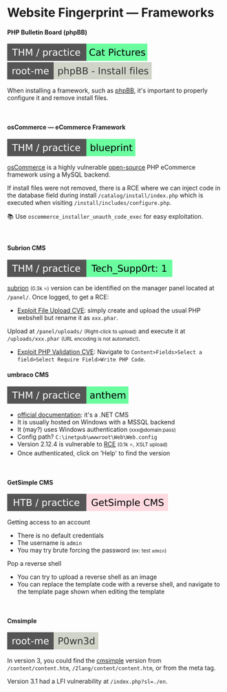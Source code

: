 # Website Fingerprint — Frameworks

<div class="row row-cols-lg-2"><div>

#### PHP Bulletin Board (phpBB)

[![catpictures](../../../../_badges/thm-p/catpictures.svg)](https://tryhackme.com/r/room/catpictures)
[![phpbb_install_files](../../../../_badges/rootme/web_server/phpbb_install_files.svg)](https://www.root-me.org/en/Challenges/Web-Server/Install-files)

When installing a framework, such as [phpBB](https://github.com/phpbb/phpbb), it's important to properly configure it and remove install files.

<br>

#### osCommerce — eCommerce Framework

[![blueprint](../../../../_badges/thm-p/blueprint.svg)](https://tryhackme.com/r/room/blueprint)

[osCommerce](https://www.oscommerce.com/) is a highly vulnerable [open-source](https://github.com/osCommerce) PHP eCommerce framework using a MySQL backend.

If install files were not removed, there is a RCE where we can inject code in the database field during install `/catalog/install/index.php` which is executed when visiting `/install/includes/configure.php`.

📚 Use `oscommerce_installer_unauth_code_exec` for easy exploitation.

<br>

#### Subrion CMS

[![techsupp0rt1](../../../../_badges/thm-p/techsupp0rt1.svg)](https://tryhackme.com/r/room/techsupp0rt1)

[subrion](https://github.com/intelliants/subrion) <small>(0.3k ⭐)</small> version can be identified on the manager panel located at `/panel/`. Once logged, to get a RCE:

* [Exploit File Upload CVE](https://nvd.nist.gov/vuln/detail/CVE-2018-19422): simply create and upload the usual PHP webshell but rename it as `xxx.phar`.

Upload at `/panel/uploads/` <small>(Right-click to upload)</small> and execute it at `/uploads/xxx.phar` <small>(URL encoding is not automatic!)</small>.

* [Exploit PHP Validation CVE](https://nvd.nist.gov/vuln/detail/CVE-2021-43464): Navigate to `Content>Fields>Select a field>Select Require Field>Write PHP Code`.
</div><div>

#### umbraco CMS

[![anthem](../../../../_badges/thm-p/anthem.svg)](https://tryhackme.com/r/room/anthem)

* [official documentation](https://umbraco.com/): it's a .NET CMS
* It is usually hosted on Windows with a MSSQL backend
* It (may?) uses Windows authentication <small>(xxx@domain:pass)</small>
* Config path? `C:\inetpub\wwwroot\Web\Web.config`
* Version 2.12.4 is vulnerable to [RCE](https://github.com/noraj/Umbraco-RCE/) <small>(0.1k ⭐, XSLT upload)</small>
* Once authenticated, click on 'Help' to find the version

<br>

#### GetSimple CMS

![getsimplecms](../../../../_badges/htb-p/getsimplecms.svg)

Getting access to an account

* There is no default credentials
* The username is `admin`
* You may try brute forcing the password <small>(ex: test `admin`)</small>

Pop a reverse shell

* You can try to upload a reverse shell as an image
* You can replace the template code with a reverse shell, and navigate to the template page shown when editing the template

<br>

#### Cmsimple

[![P0wn3d](../../../../_badges/rootme/realist/P0wn3d.svg)](https://www.root-me.org/en/Challenges/Realist/P0wn3d)

In version 3, you could find the [cmsimple](https://www.cmsimple.org/en/) version from `/content/content.htm`, `/2lang/content/content.htm`, or from the meta tag.

Version 3.1 had a LFI vulnerability at `/index.php?sl=./en`.
</div></div>